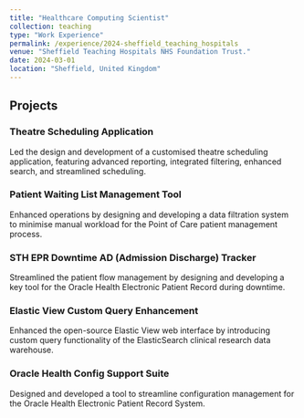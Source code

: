 ```yaml
---
title: "Healthcare Computing Scientist"
collection: teaching
type: "Work Experience"
permalink: /experience/2024-sheffield_teaching_hospitals
venue: "Sheffield Teaching Hospitals NHS Foundation Trust."
date: 2024-03-01
location: "Sheffield, United Kingdom"
---
```


<h2>Projects</h2>

<h3>Theatre Scheduling Application</h3>
<p>Led the design and development of a customised theatre scheduling application, featuring advanced reporting, integrated filtering, enhanced search, and streamlined scheduling.</p>

<h3>Patient Waiting List Management Tool</h3>
<p>Enhanced operations by designing and developing a data filtration system to minimise manual workload for the Point of Care patient management process.</p>

<h3>STH EPR Downtime AD (Admission Discharge) Tracker</h3>
<p>Streamlined the patient flow management by designing and developing a key tool for the Oracle Health Electronic Patient Record during downtime.</p>

<h3>Elastic View Custom Query Enhancement</h3>
<p>Enhanced the open-source Elastic View web interface by introducing custom query functionality of the ElasticSearch clinical research data warehouse.</p>

<h3>Oracle Health Config Support Suite</h3>
<p>Designed and developed a tool to streamline configuration management for the Oracle Health Electronic Patient Record System.</p>
